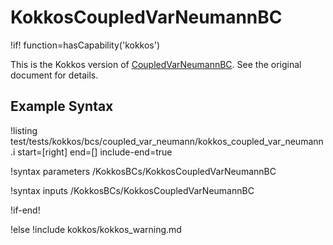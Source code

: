 # KokkosCoupledVarNeumannBC

!if! function=hasCapability('kokkos')

This is the Kokkos version of [CoupledVarNeumannBC](CoupledVarNeumannBC.md). See the original document for details.

## Example Syntax

!listing test/tests/kokkos/bcs/coupled_var_neumann/kokkos_coupled_var_neumann.i start=[right] end=[] include-end=true

!syntax parameters /KokkosBCs/KokkosCoupledVarNeumannBC

!syntax inputs /KokkosBCs/KokkosCoupledVarNeumannBC

!if-end!

!else
!include kokkos/kokkos_warning.md
